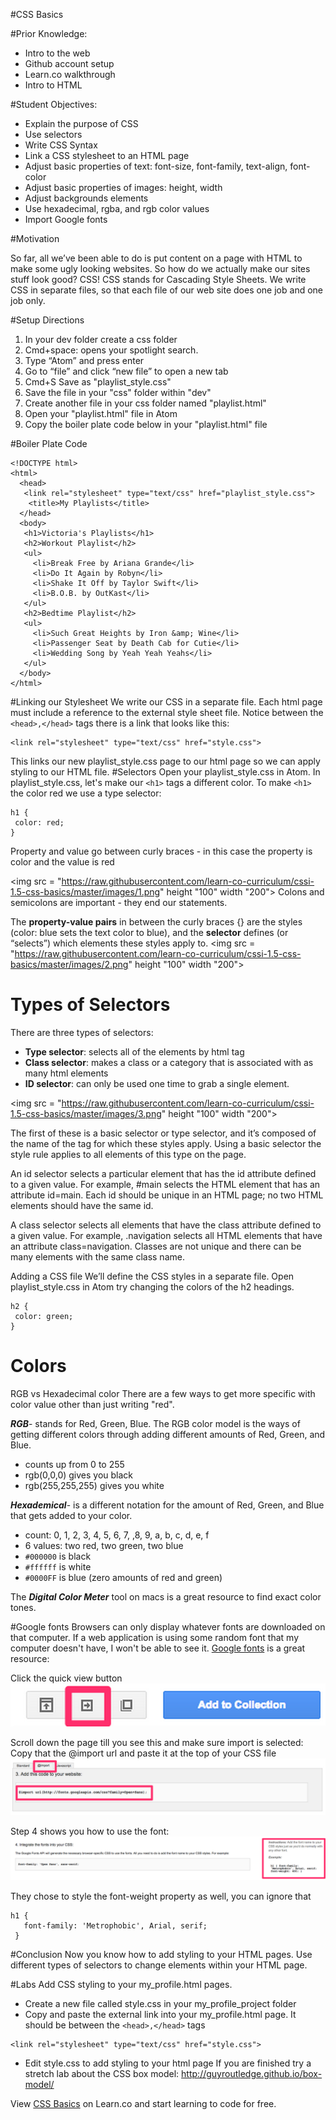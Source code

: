 
#CSS Basics

#Prior Knowledge:
+ Intro to the web
+ Github account setup
+ Learn.co walkthrough
+ Intro to HTML

#Student Objectives:
+	Explain the purpose of CSS
+	Use selectors
+	Write CSS Syntax
+	Link a CSS stylesheet to an HTML page
+	Adjust basic properties of text: font-size, font-family, text-align, font-color
+	Adjust basic properties of images: height, width
+	Adjust backgrounds elements
+	Use hexadecimal, rgba, and rgb color values
+ Import Google fonts

#Motivation

So far, all we’ve been able to do is put content on a page with HTML to make some ugly looking websites. So how do we actually make our sites stuff look good?
CSS! CSS stands for Cascading Style Sheets. We write CSS in separate files, so that each file of our web site does one job and one job only.

#Setup Directions
1. In your dev folder create a css folder
2. Cmd+space: opens your spotlight search.
3. Type “Atom” and press enter
4. Go to “file” and click “new file” to open a new tab
5. Cmd+S Save as "playlist_style.css"
6. Save the file in your "css" folder within "dev"
7. Create another file in your css folder named "playlist.html"
8. Open your "playlist.html" file in Atom
9. Copy the boiler plate code below in your "playlist.html" file

#Boiler Plate Code
```
<!DOCTYPE html>
<html>
  <head>
   <link rel="stylesheet" type="text/css" href="playlist_style.css">
    <title>My Playlists</title>
  </head>
  <body>
   <h1>Victoria's Playlists</h1>
   <h2>Workout Playlist</h2>
   <ul>
     <li>Break Free by Ariana Grande</li>
     <li>Do It Again by Robyn</li>
     <li>Shake It Off by Taylor Swift</li>
     <li>B.O.B. by OutKast</li>
   </ul>
   <h2>Bedtime Playlist</h2>
   <ul>
     <li>Such Great Heights by Iron &amp; Wine</li>
     <li>Passenger Seat by Death Cab for Cutie</li>
     <li>Wedding Song by Yeah Yeah Yeahs</li>
   </ul>
  </body>
</html>
```
#Linking our Stylesheet
We write our CSS in a separate file. Each html page must include a reference to the external style sheet file. Notice between the `<head>,</head>` tags there is a link that looks like this:
```
<link rel="stylesheet" type="text/css" href="style.css">
```
This links our new playlist_style.css page to our html page so we can apply styling to our HTML file.
#Selectors
Open your playlist_style.css in Atom. In playlist_style.css, let's make our `<h1>` tags a different color.
To make `<h1>` the color red we use a type selector:
```
h1 {
 color: red;
}
```

Property and value go between curly braces - in this case the property is color and the value is red

<img src = "https://raw.githubusercontent.com/learn-co-curriculum/cssi-1.5-css-basics/master/images/1.png" height "100" width "200">
Colons and semicolons are important - they end our statements.

The **property-value pairs** in between the curly braces {} are the styles (color: blue sets the text color to blue), and the **selector** defines (or “selects”) which elements these styles apply to.
<img src = "https://raw.githubusercontent.com/learn-co-curriculum/cssi-1.5-css-basics/master/images/2.png" height "100" width "200">

# Types of Selectors
There are three types of selectors:
+ **Type selector**: selects all of the elements by html tag
+ **Class selector**: makes a class or a category that is associated with as many html elements
+ **ID selector**: can only be used one time to grab a single element.

<img src = "https://raw.githubusercontent.com/learn-co-curriculum/cssi-1.5-css-basics/master/images/3.png" height "100" width "200">

The first of these is a basic selector or type selector, and it’s composed of the name of the tag for which these styles apply. Using a basic selector the style rule applies to all elements of this type on the page.

An id selector selects a particular element that has the id attribute defined to a given value. For example, #main selects the HTML element that has an attribute id=main. Each id should be unique in an HTML page; no two HTML elements should have the same id.

A class selector selects all elements that have the class attribute defined to a given value. For example, .navigation selects all HTML elements that have an attribute class=navigation. Classes are not unique and there can be many elements with the same class name.

Adding a CSS file We’ll define the CSS styles in a separate file. Open playlist_style.css in Atom try changing the colors of the h2 headings.
```
h2 {
 color: green;
}
```

# Colors
RGB vs Hexadecimal color
There are a few ways to get more specific with color value other than just writing "red".

***RGB***- stands for Red, Green, Blue. The RGB color model is the ways of getting different colors through adding different amounts of Red, Green, and Blue.
+ counts up from 0 to 255
+ rgb(0,0,0) gives you black
+ rgb(255,255,255) gives you white

***Hexademical***- is a different notation for the amount of Red, Green, and Blue that gets added to your color.
+ count: 0, 1, 2, 3, 4, 5, 6, 7, ,8, 9, a, b, c, d, e, f
+ 6 values: two red, two green, two blue
+ ``#000000`` is black
+ ``#ffffff`` is white
+ ``#0000FF`` is blue (zero amounts of red and green)

The ***Digital Color Meter*** tool on macs is a great resource to find exact color tones.

#Google fonts
Browsers can only display whatever fonts are downloaded on that computer.
If a web application is using some random font that my computer doesn't have, I won't be able to see it.
[Google fonts](https://www.google.com/fonts) is a great resource:

Click the quick view button
<img src="https://raw.githubusercontent.com/learn-co-curriculum/cssi-1.5-css-basics/master/images/6.png">

Scroll down the page till you see this and make sure import is selected:
Copy that the @import url and paste it at the top of your CSS file
<img src="https://raw.githubusercontent.com/learn-co-curriculum/cssi-1.5-css-basics/master/images/7.png">

Step 4 shows you how to use the font:
<img src="https://raw.githubusercontent.com/learn-co-curriculum/cssi-1.5-css-basics/master/images/8.png">

They chose to style the font-weight property as well, you can ignore that
```
h1 {
   font-family: 'Metrophobic', Arial, serif;
 }
 ```

#Conclusion
Now you know how to add styling to your HTML pages. Use different types of selectors to change elements within your HTML page.

#Labs
Add CSS styling to your my_profile.html pages.
+ Create a new file called style.css in your my_profile_project folder
+ Copy and paste the external link into your my_profile.html page. It should be between the `<head>,</head>` tags
```
<link rel="stylesheet" type="text/css" href="style.css">
```
+ Edit style.css to add styling to your html page
If you are finished try a stretch lab about the CSS box model: http://guyroutledge.github.io/box-model/

<p data-visibility='hidden'>View <a href='https://learn.co/lessons/cssi-1.5-css-basics' title='CSS Basics'>CSS Basics</a> on Learn.co and start learning to code for free.</p>
